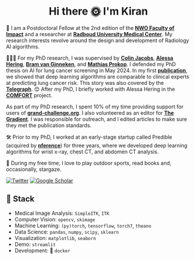 <!--
**kiranvaidhya/kiranvaidhya** is a ✨ _special_ ✨ repository because its `README.md` (this file) appears on your GitHub profile.

Here are some ideas to get you started:

- 🔭 I’m currently working on ...
- 🌱 I’m currently learning ...
- 👯 I’m looking to collaborate on ...
- 🤔 I’m looking for help with ...
- 💬 Ask me about ...
- 📫 How to reach me: ...
- 😄 Pronouns: ...
- ⚡ Fun fact: ...
-->


<h1 align="center">Hi there 🌞 I'm Kiran </h1>

👋 I am a Postdoctoral Fellow at the 2nd edition of the [**NWO Faculty of Impact**](https://facultyofimpact.nl/) and a researcher at [**Radboud University Medical Center**](https://www.radboudumc.nl). My research interests revolve around the design and development of Radiology AI algorithms. 

🧑🏽‍🎓 For my PhD research, I was supervised by [**Colin Jacobs**](https://www.diagnijmegen.nl/people/colin-jacobs/), [**Alessa Hering**](https://www.diagnijmegen.nl/people/alessa-hering/), [**Bram van Ginneken**](https://www.diagnijmegen.nl/people/bram-van-ginneken/), and [**Mathias Prokop**](https://www.diagnijmegen.nl/people/mathias-prokop/). I defended my PhD thesis on AI for lung cancer screening in May 2024. In my first [**publication**](https://pubs.rsna.org/doi/full/10.1148/radiol.2021204433), we showed that deep learning algorithms are comparable to clinical experts at predicting lung cancer risk. This story was also covered by the **[Telegraph](https://www.telegraph.co.uk/news/2021/05/18/artificial-intelligence-just-good-picking-lung-cancer-doctors/)**. 😊 After my PhD, I briefly worked with Alessa Hering in the [**COMFORT**](https://comfort-ai.eu/) project.

As part of my PhD research, I spent 10% of my time providing support for users of [**grand-challenge.org**](https://grand-challenge.org). I also volunteered as an editor for [**The Gradient**](https://www.thegradient.pub). I was responsible for outreach, and I edited articles to make sure they met the publication standards. 

🛠️ Prior to my PhD, I worked at an early-stage startup called Predible (acquired by [**nference**](https://nference.com)) for three years, where we developed deep learning algorithms for wrist x-ray, chest CT, and abdomen CT analysis.

💙 During my free time, I love to play outdoor sports, read books and, occasionally, stargaze.

<a href="https://twitter.com/kiranvaidhya93" target="_blank"><img alt="Twitter" src="https://img.shields.io/badge/twitter-%231DA1F2.svg?&style=for-the-badge&logo=twitter&logoColor=white" /></a>
<a href="https://www.linkedin.com/in/kiran-vaidhya-venkadesh-2bb63aa8/" target="_blank"><img alt="Google Scholar" src="https://img.shields.io/badge/linkedin-%230077B5.svg?&style=for-the-badge&logo=linkedin&logoColor=white" /></a>

## 🔨 Stack 

- Medical Image Analysis: `SimpleITK`, `ITK`
- Computer Vision: `opencv`, `skimage`
- Machine Learning: `(py)torch`, `tensorflow`, `torch7`, `theano`
- Data Science: `pandas`, `numpy`, `scipy`, `sklearn`
- Visualization: `matplotlib`, `seaborn`
- Demo: `streamlit`
- Development: 🐋 `docker`
